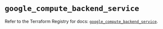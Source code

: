 # `google_compute_backend_service`

Refer to the Terraform Registry for docs: [`google_compute_backend_service`](https://registry.terraform.io/providers/hashicorp/google/6.30.0/docs/resources/compute_backend_service).
